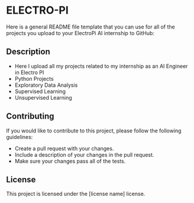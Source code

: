 # ELECTRO-PI
Here is a general README file template that you can use for all of the projects you upload to your ElectroPi AI internship to GitHub:

## Description
* Here I upload all my projects related to my internship as an AI Engineer in Electro PI
* Python Projects
* Exploratory Data Analysis
* Supervised Learning
* Unsupervised Learning

## Contributing

If you would like to contribute to this project, please follow the following guidelines:

* Create a pull request with your changes.
* Include a description of your changes in the pull request.
* Make sure your changes pass all of the tests.

## License

This project is licensed under the [license name] license.
